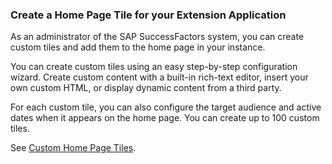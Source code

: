 ### Create a Home Page Tile for your Extension Application

As an administrator of the SAP SuccessFactors system, you can create custom tiles and add them to the home page in your instance.

You can create custom tiles using an easy step-by-step configuration wizard. Create custom content with a built-in rich-text editor, insert your own custom HTML, or display dynamic content from a third party.

For each custom tile, you can also configure the target audience and active dates when it appears on the home page. You can create up to 100 custom tiles.


See [Custom Home Page Tiles](https://help.sap.com/viewer/59f821da545a4bdb94f1eb8fa22e4b36/LATEST/en-US/82a5f1bc52854218a4d0078b6acfbbcb.html?q=custom%20home%20page%20tiles).
